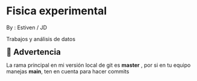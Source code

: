 # Fisica experimental

By : Estiven / JD

Trabajos y análisis de datos

<div class="alert alert-warning", role="alert">
    <b style="font-size: 1.5em;">🚧 Advertencia</b>
    <p>
    La rama principal en mi versión local de git es <b>master</b> , por si en tu equipo manejas <b>main</b>, ten en cuenta para hacer commits 
    </p>
</div>